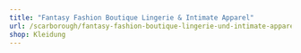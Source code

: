 ```yaml
---
title: "Fantasy Fashion Boutique Lingerie & Intimate Apparel"
url: /scarborough/fantasy-fashion-boutique-lingerie-und-intimate-apparel/
shop: Kleidung
---
```

